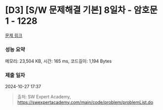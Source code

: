 # [D3] [S/W 문제해결 기본] 8일차 - 암호문1 - 1228 

[문제 링크](https://swexpertacademy.com/main/code/problem/problemDetail.do?contestProbId=AV14w-rKAHACFAYD) 

### 성능 요약

메모리: 23,504 KB, 시간: 165 ms, 코드길이: 1,194 Bytes

### 제출 일자

2024-10-27 17:37



> 출처: SW Expert Academy, https://swexpertacademy.com/main/code/problem/problemList.do